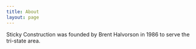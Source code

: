 ```yaml
---
title: About
layout: page
---
```


Sticky Construction was founded by Brent Halvorson in 1986 to serve the tri-state area.
